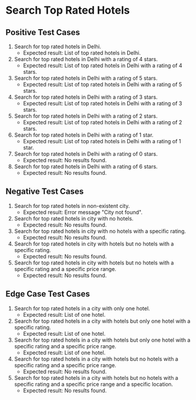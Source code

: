# Search Top Rated Hotels

## Positive Test Cases

1. Search for top rated hotels in Delhi.
	* Expected result: List of top rated hotels in Delhi.
2. Search for top rated hotels in Delhi with a rating of 4 stars.
	* Expected result: List of top rated hotels in Delhi with a rating of 4 stars.
3. Search for top rated hotels in Delhi with a rating of 5 stars.
	* Expected result: List of top rated hotels in Delhi with a rating of 5 stars.
4. Search for top rated hotels in Delhi with a rating of 3 stars.
	* Expected result: List of top rated hotels in Delhi with a rating of 3 stars.
5. Search for top rated hotels in Delhi with a rating of 2 stars.
	* Expected result: List of top rated hotels in Delhi with a rating of 2 stars.
6. Search for top rated hotels in Delhi with a rating of 1 star.
	* Expected result: List of top rated hotels in Delhi with a rating of 1 star.
7. Search for top rated hotels in Delhi with a rating of 0 stars.
	* Expected result: No results found.
8. Search for top rated hotels in Delhi with a rating of 6 stars.
	* Expected result: No results found.

## Negative Test Cases

1. Search for top rated hotels in non-existent city.
	* Expected result: Error message "City not found".
2. Search for top rated hotels in city with no hotels.
	* Expected result: No results found.
3. Search for top rated hotels in city with no hotels with a specific rating.
	* Expected result: No results found.
4. Search for top rated hotels in city with hotels but no hotels with a specific rating.
	* Expected result: No results found.
5. Search for top rated hotels in city with hotels but no hotels with a specific rating and a specific price range.
	* Expected result: No results found.

## Edge Case Test Cases

1. Search for top rated hotels in a city with only one hotel.
	* Expected result: List of one hotel.
2. Search for top rated hotels in a city with hotels but only one hotel with a specific rating.
	* Expected result: List of one hotel.
3. Search for top rated hotels in a city with hotels but only one hotel with a specific rating and a specific price range.
	* Expected result: List of one hotel.
4. Search for top rated hotels in a city with hotels but no hotels with a specific rating and a specific price range.
	* Expected result: No results found.
5. Search for top rated hotels in a city with hotels but no hotels with a specific rating and a specific price range and a specific location.
	* Expected result: No results found.
